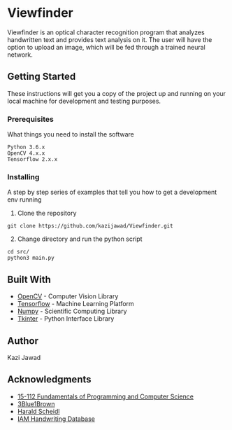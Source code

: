 # Viewfinder

Viewfinder is an optical character recognition program that analyzes handwritten text and provides text analysis on it. The user will have the option to upload an image, which will be fed through a trained neural network.

## Getting Started

These instructions will get you a copy of the project up and running on your local machine for development and testing purposes.

### Prerequisites

What things you need to install the software

```
Python 3.6.x
OpenCV 4.x.x
Tensorflow 2.x.x
```

### Installing

A step by step series of examples that tell you how to get a development env running

1. Clone the repository
```
git clone https://github.com/kazijawad/Viewfinder.git
```

2. Change directory and run the python script
```
cd src/
python3 main.py
```

## Built With

* [OpenCV](https://opencv.org/) - Computer Vision Library
* [Tensorflow](https://www.tensorflow.org/) - Machine Learning Platform
* [Numpy](https://numpy.org/) - Scientific Computing Library
* [Tkinter](https://docs.python.org/3/library/tkinter.html) - Python Interface Library

## Author

Kazi Jawad

## Acknowledgments

* [15-112 Fundamentals of Programming and Computer Science](https://www.cs.cmu.edu/~112)
* [3Blue1Brown](https://www.3blue1brown.com/neural-networks)
* [Harald Scheidl](https://towardsdatascience.com/2326a3487cd5)
* [IAM Handwriting Database](http://www.fki.inf.unibe.ch/databases/iam-handwriting-database)
